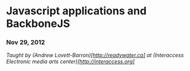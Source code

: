 # Javascript applications and BackboneJS
### Nov 29, 2012 
*Taught by (Andrew Lovett-Barron)[http://readywater.ca]
at (Interaccess Electronic media arts center)[http://interaccess.org]*
